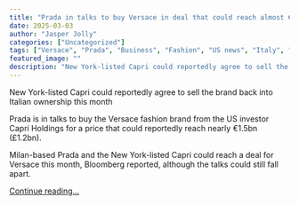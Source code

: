 ```yaml
---
title: "Prada in talks to buy Versace in deal that could reach almost €1.5bn"
date: 2025-03-03
author: "Jasper Jolly"
categories: ["Uncategorized"]
tags: ["Versace", "Prada", "Business", "Fashion", "US news", "Italy", "World news", "Fashion industry", "Europe", "Life and style", "Mergers and acquisitions"]
featured_image: ""
description: "New York-listed Capri could reportedly agree to sell the brand back into Italian ownership this monthPrada is in talks to buy the Versace fashion brand from the..."
---
```


New York-listed Capri could reportedly agree to sell the brand back into Italian ownership this month

Prada is in talks to buy the Versace fashion brand from the US investor Capri Holdings for a price that could reportedly reach nearly €1.5bn (£1.2bn).

Milan-based Prada and the New York-listed Capri could reach a deal for Versace this month, Bloomberg reported, although the talks could still fall apart.

[Continue reading...](https://www.theguardian.com/fashion/2025/mar/03/prada-talks-buy-versace-deal)
